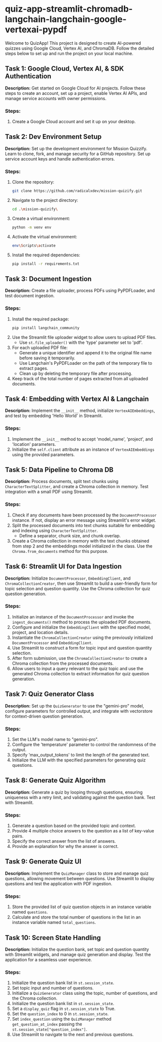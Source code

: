 # quiz-app-streamlit-chromadb-langchain-langchain-google-vertexai-pypdf

Welcome to QuizApp! This project is designed to create AI-powered quizzes using Google Cloud, Vertex AI, and ChromaDB. Follow the detailed steps below to set up and run the project on your local machine.

## Task 1: Google Cloud, Vertex AI, & SDK Authentication
**Description:** Get started on Google Cloud for AI projects. Follow these steps to create an account, set up a project, enable Vertex AI APIs, and manage service accounts with owner permissions.

### Steps:
1. Create a Google Cloud account and set it up on your desktop.

## Task 2: Dev Environment Setup
**Description:** Set up the development environment for Mission Quizzify. Learn to clone, fork, and manage security for a GitHub repository. Set up service account keys and handle authentication errors.

### Steps:
1. Clone the repository:
    ```bash
    git clone https://github.com/radicalxdev/mission-quizify.git
    ```
2. Navigate to the project directory:
    ```bash
    cd .\mission-quizify\
    ```
3. Create a virtual environment:
    ```bash
    python -m venv env
    ```
4. Activate the virtual environment:
    ```bash
    env\Scripts\activate
    ```
5. Install the required dependencies:
    ```bash
    pip install -r requirements.txt
    ```

## Task 3: Document Ingestion
**Description:** Create a file uploader, process PDFs using PyPDFLoader, and test document ingestion.

### Steps:
1. Install the required package:
    ```bash
    pip install langchain_community
    ```
2. Use the Streamlit file uploader widget to allow users to upload PDF files.
    - Use `st.file_uploader()` with the 'type' parameter set to 'pdf'.
3. For each uploaded PDF file:
    - Generate a unique identifier and append it to the original file name before saving it temporarily.
    - Use Langchain's PyPDFLoader on the path of the temporary file to extract pages.
    - Clean up by deleting the temporary file after processing.
4. Keep track of the total number of pages extracted from all uploaded documents.

## Task 4: Embedding with Vertex AI & Langchain
**Description:** Implement the `__init__` method, initialize `VertexAIEmbeddings`, and test by embedding 'Hello World' in Streamlit.

### Steps:
1. Implement the `__init__` method to accept 'model_name', 'project', and 'location' parameters.
2. Initialize the `self.client` attribute as an instance of `VertexAIEmbeddings` using the provided parameters.

## Task 5: Data Pipeline to Chroma DB
**Description:** Process documents, split text chunks using `CharacterTextSplitter`, and create a Chroma collection in memory. Test integration with a small PDF using Streamlit.

### Steps:
1. Check if any documents have been processed by the `DocumentProcessor` instance. If not, display an error message using Streamlit's error widget.
2. Split the processed documents into text chunks suitable for embedding and indexing using `CharacterTextSplitter`.
    - Define a separator, chunk size, and chunk overlap.
3. Create a Chroma collection in memory with the text chunks obtained from step 2 and the embeddings model initialized in the class. Use the `Chroma.from_documents` method for this purpose.

## Task 6: Streamlit UI for Data Ingestion
**Description:** Initialize `DocumentProcessor`, `EmbeddingClient`, and `ChromaCollectionCreator`, then use Streamlit to build a user-friendly form for topic selection and question quantity. Use the Chroma collection for quiz question generation.

### Steps:
1. Initialize an instance of the `DocumentProcessor` and invoke the `ingest_documents()` method to process the uploaded PDF documents.
2. Configure and initialize the `EmbeddingClient` with the specified model, project, and location details.
3. Instantiate the `ChromaCollectionCreator` using the previously initialized `DocumentProcessor` and `EmbeddingClient`.
4. Use Streamlit to construct a form for topic input and question quantity selection.
5. After form submission, use the `ChromaCollectionCreator` to create a Chroma collection from the processed documents.
6. Allow users to input a query relevant to the quiz topic and use the generated Chroma collection to extract information for quiz question generation.

## Task 7: Quiz Generator Class
**Description:** Set up the `QuizGenerator` to use the "gemini-pro" model, configure parameters for controlled output, and integrate with vectorstore for context-driven question generation.

### Steps:
1. Set the LLM's model name to "gemini-pro".
2. Configure the 'temperature' parameter to control the randomness of the output.
3. Specify 'max_output_tokens' to limit the length of the generated text.
4. Initialize the LLM with the specified parameters for generating quiz questions.

## Task 8: Generate Quiz Algorithm
**Description:** Generate a quiz by looping through questions, ensuring uniqueness with a retry limit, and validating against the question bank. Test with Streamlit.

### Steps:
1. Generate a question based on the provided topic and context.
2. Provide 4 multiple choice answers to the question as a list of key-value pairs.
3. Specify the correct answer from the list of answers.
4. Provide an explanation for why the answer is correct.

## Task 9: Generate Quiz UI
**Description:** Implement the `QuizManager` class to store and manage quiz questions, allowing movement between questions. Use Streamlit to display questions and test the application with PDF ingestion.

### Steps:
1. Store the provided list of quiz question objects in an instance variable named `questions`.
2. Calculate and store the total number of questions in the list in an instance variable named `total_questions`.

## Task 10: Screen State Handling
**Description:** Initialize the question bank, set topic and question quantity with Streamlit widgets, and manage quiz generation and display. Test the application for a seamless user experience.

### Steps:
1. Initialize the question bank list in `st.session_state`.
2. Set topic input and number of questions.
3. Initialize a `QuizGenerator` class using the topic, number of questions, and the Chroma collection.
4. Initialize the question bank list in `st.session_state`.
5. Set a `display_quiz` flag in `st.session_state` to True.
6. Set the `question_index` to 0 in `st.session_state`.
7. Set `index_question` using the `QuizManager` method `get_question_at_index` passing the `st.session_state["question_index"]`.
8. Use Streamlit to navigate to the next and previous questions.
